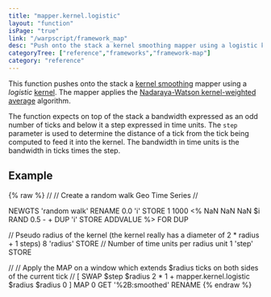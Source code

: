 ```yaml
---
title: "mapper.kernel.logistic"
layout: "function"
isPage: "true"
link: "/warpscript/framework_map"
desc: "Push onto the stack a kernel smoothing mapper using a logistic kernel."
categoryTree: ["reference","frameworks","framework-map"]
category: "reference"
---
```

 
This function pushes onto the stack a [kernel smoothing](https://en.wikipedia.org/wiki/Kernel_smoother) mapper using a *logistic* [kernel](https://en.wikipedia.org/wiki/Kernel_(statistics)#In_non-parametric_statistics). The mapper applies the [Nadaraya-Watson kernel-weighted average](https://en.wikipedia.org/wiki/Kernel_regression#Nadaraya.E2.80.93Watson_kernel_regression) algorithm.

The function expects on top of the stack a bandwidth expressed as an odd number of ticks and below it a step expressed in time units. The `step` parameter is used to determine the distance of a tick from the tick being computed to feed it into the kernel. The bandwidth in time units is the bandwidth in ticks times the step.

## Example ##

{% raw %}
<warp10-warpscript-widget>//
// Create a random walk Geo Time Series
//

NEWGTS 'random walk' RENAME
0.0 'i' STORE
1 1000
<% NaN NaN NaN $i RAND 0.5 - + DUP 'i' STORE ADDVALUE %>
FOR
DUP

// Pseudo radius of the kernel (the kernel really has a diameter of 2 * radius + 1 steps)
8 'radius' STORE
// Number of time units per radius unit
1 'step' STORE

//
// Apply the MAP on a window which extends $radius ticks on both sides of the current tick
//
[ SWAP $step $radius 2 * 1 + mapper.kernel.logistic $radius $radius 0 ] MAP 0 GET
'%2B:smoothed' RENAME
</warp10-warpscript-widget>
{% endraw %}    
